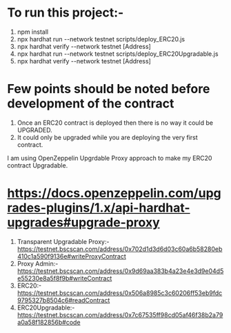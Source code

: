 # To run this project:-
1. npm install
2. npx hardhat run --network testnet scripts/deploy_ERC20.js
3. npx hardhat verify --network testnet [Address]
4. npx hardhat run --network testnet scripts/deploy_ERC20Upgradable.js
5. npx hardhat verify --network testnet [Address]


# Few points should be noted before development of the contract
1. Once an ERC20 contract is deployed then there is no way it could be UPGRADED.
2. It could only be upgraded while you are deploying the very first contract.

I am using OpenZeppelin Upgrdable Proxy approach to make my ERC20 contract Upgradable.


# https://docs.openzeppelin.com/upgrades-plugins/1.x/api-hardhat-upgrades#upgrade-proxy
1. Transparent Upgradable Proxy:- https://testnet.bscscan.com/address/0x702d1d3d6d03c60a6b58280eb410c1a590f9136e#writeProxyContract
2. Proxy Admin:- https://testnet.bscscan.com/address/0x9d69aa383b4a23e4e3d9e04d5e55230e8a5f8f9b#writeContract
3. ERC20:- https://testnet.bscscan.com/address/0x506a8985c3c60206ff53eb9fdc9795327b8504c6#readContract
4. ERC20Upgradable:- https://testnet.bscscan.com/address/0x7c67535ff98cd05af46f38b2a79a0a58f182856b#code


